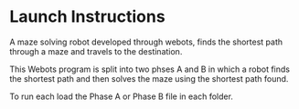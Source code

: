# Launch Instructions

A maze solving robot developed through webots, finds the shortest path through a maze and travels to the destination.

This Webots program is split into two phses A and B in which a robot finds the shortest path and then solves the maze using the shortest path found. 

To run each load the Phase A or Phase B file in each folder.
